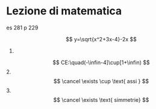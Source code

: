 # Lezione di matematica

es 281 p 229

$$
y=\sqrt{x^2+3x-4}-2x
$$

1.
$$
CE:\quad(-\infin-4]\cup[1+\infin)
$$
2.
$$
\cancel \exists \cup \text{ assi }
$$
3.
$$
\cancel \exists \text{ simmetrie}
$$
<!--stackedit_data:
eyJoaXN0b3J5IjpbLTI3NzIyODY1NV19
-->
